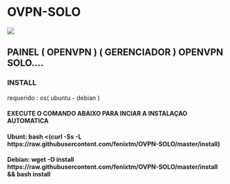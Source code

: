 # OVPN-SOLO

<img src="https://image.prntscr.com/image/LBxrdOG-TaOe-yCYjSKeVQ.png">

PAINEL ( OPENVPN ) ( GERENCIADOR ) OPENVPN SOLO....
----------------------------------------------------------------
<h3>INSTALL</h3>
<p>requerido : os( ubuntu - debian )</p>

<h4>EXECUTE  O COMANDO ABAIXO PARA INCIAR A INSTALAÇAO AUTOMATICA</h4>

<h4>Ubunt: bash <(curl -Ss -L https://raw.githubusercontent.com/fenixtm/OVPN-SOLO/master/install) </h4>
<h4>Debian: wget -O install https://raw.githubusercontent.com/fenixtm/OVPN-SOLO/master/install && bash install
